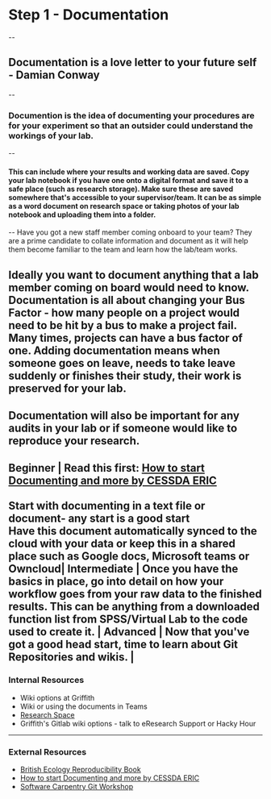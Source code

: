 # Step 1 - Documentation
--
## Documentation is a love letter to your future self - Damian Conway
--
### Documention is the idea of documenting your procedures are for your experiment so that an outsider could understand the workings of your lab. 
--
#### This can include where your results and working data are saved. Copy your lab notebook if you have one onto a digital format and save it to a safe place (such as research storage). Make sure these are saved somewhere that's accessible to your supervisor/team. It can be as simple as a word document on research space or taking photos of your lab notebook and uploading them into a folder. 
--
Have you got a new staff member coming onboard to your team? They are a prime candidate to collate information and document as it will help them become familiar to the team and learn how the lab/team works.

Ideally you want to document anything that a lab member coming on board would need to know. Documentation is all about changing your Bus Factor - how many people on a project would need to be hit by a bus to make a project fail. Many times, projects can have a bus factor of one. Adding documentation means when someone goes on leave, needs to take leave suddenly or finishes their study, their work is preserved for your lab.
---
Documentation will also be important for any audits in your lab or if someone would like to reproduce your research.
---
 Beginner |  Read this first: [How to start Documenting and more by CESSDA ERIC](https://www.cessda.eu/Training/Training-Resources/Library/Data-Management-Expert-Guide/2.-Organise-Document/Documentation-and-metadata)<br/><br/>Start with documenting in a text file or document- any start is a good start<br/> Have this document automatically synced to the cloud with your data or keep this in a shared place such as Google docs, Microsoft teams or Owncloud|
 Intermediate | Once you have the basics in place, go into detail on how your workflow goes from your raw data to the finished results. This can be anything from a downloaded function list from SPSS/Virtual Lab to the code used to create it. |
 Advanced | Now that you've got a good head start, time to learn about Git Repositories and wikis.  |
---
### Internal Resources
* Wiki options at Griffith
* Wiki or using the documents in Teams
* [Research Space](https://research-storage.griffith.edu.au/)
* Griffith's Gitlab wiki options - talk to eResearch Support or Hacky Hour
---
### External Resources
* [British Ecology Reproducibility Book](https://www.britishecologicalsociety.org/wp-content/uploads/2017/12/guide-to-reproducible-code.pdf)
* [How to start Documenting and more by CESSDA ERIC](https://www.cessda.eu/Training/Training-Resources/Library/Data-Management-Expert-Guide/2.-Organise-Document/Documentation-and-metadata)
* [Software Carpentry Git Workshop](https://swcarpentry.github.io/git-novice/)

